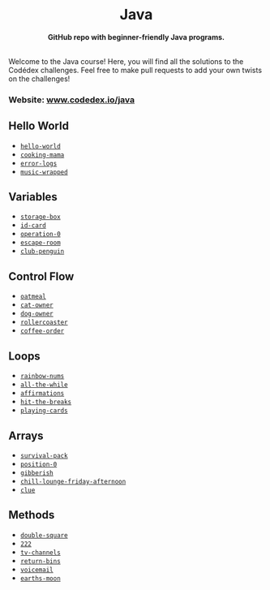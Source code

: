 <div align="center">
  <br>
  <h1>Java</h1>
  <strong>GitHub repo with beginner-friendly Java programs.</strong>
</div>
<br>

Welcome to the Java course! Here, you will find all the solutions to the Codédex challenges. Feel free to make pull requests to add your own twists on the challenges!

### Website: www.codedex.io/java

## Hello World

- [`hello-world`](https://github.com/codedex-io/java-101/blob/main/1-hello-world/02-hello-world.java)
- [`cooking-mama`](https://github.com/codedex-io/java-101/blob/main/1-hello-world/03-cooking-mama.java)
- [`error-logs`](https://github.com/codedex-io/java-101/blob/main/1-hello-world/04-error-logs.java)
- [`music-wrapped`](https://github.com/codedex-io/java-101/blob/main/1-hello-world/05-music-wrapped.java)

## Variables

- [`storage-box`](https://github.com/codedex-io/java-101/blob/main/2-variables/06-storage-box.java)
- [`id-card`](https://github.com/codedex-io/java-101/blob/main/2-variables/07-id-card.java)
- [`operation-0`](https://github.com/codedex-io/java-101/blob/main/2-variables/08-operation-0.java)
- [`escape-room`](https://github.com/codedex-io/java-101/blob/main/2-variables/09-escape-room.java)
- [`club-penguin`](https://github.com/codedex-io/java-101/blob/main/2-variables/10-club-penguin.java)

## Control Flow
- [`oatmeal`](https://github.com/codedex-io/java-101/blob/main/3-control-flow/11-oatmeal.java)
- [`cat-owner`](https://github.com/codedex-io/java-101/blob/main/3-control-flow/12-cat-owner.java)
- [`dog-owner`](https://github.com/codedex-io/java-101/blob/main/3-control-flow/13-dog-owner.java)
- [`rollercoaster`](https://github.com/codedex-io/java-101/blob/main/3-control-flow/14-rollercoaster.java)
- [`coffee-order`](https://github.com/codedex-io/java-101/blob/main/3-control-flow/15-coffee-order.java)

## Loops
- [`rainbow-nums`](https://github.com/codedex-io/java-101/blob/main/4-loops/16-rainbow-nums.java)
- [`all-the-while`](https://github.com/codedex-io/java-101/blob/main/4-loops/17-all-the-while.java)
- [`affirmations`](https://github.com/codedex-io/java-101/blob/main/4-loops/18-affirmations.java)
- [`hit-the-breaks`](https://github.com/codedex-io/java-101/blob/main/4-loops/19-hit-the-breaks.java)
- [`playing-cards`](https://github.com/codedex-io/java-101/blob/main/4-loops/16-playing-cards.java)

## Arrays
- [`survival-pack`](https://github.com/codedex-io/java-101/blob/main/5-arrays/21-survival-pack.java)
- [`position-0`](https://github.com/codedex-io/java-101/blob/main/5-arrays/22-position-0.java)
- [`gibberish`](https://github.com/codedex-io/java-101/blob/main/5-arrays/23-gibberish.java)
- [`chill-lounge-friday-afternoon`](https://github.com/codedex-io/java-101/blob/main/5-arrays/24-chill-lounge-friday-afternoon.java)
- [`clue`](https://github.com/codedex-io/java-101/blob/main/4-loops/25-clue.java)

## Methods
- [`double-square`](https://github.com/codedex-io/java-101/blob/main/6-methods/26-double-square.java)
- [`222`](https://github.com/codedex-io/java-101/blob/main/6-methods/27-222.java)
- [`tv-channels`](https://github.com/codedex-io/java-101/blob/main/6-methods/28-tv-channels.java)
- [`return-bins`](https://github.com/codedex-io/java-101/blob/main/6-methods/29-return-bins.java)
- [`voicemail`](https://github.com/codedex-io/java-101/blob/main/6-methods/30-voicemail.java)
- [`earths-moon`](https://github.com/codedex-io/java-101/blob/main/6-methods/31-earths-moon.java)